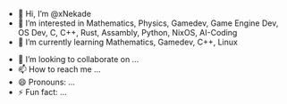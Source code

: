 - 👋 Hi, I’m @xNekade
- 👀 I’m interested in Mathematics, Physics, Gamedev, Game Engine Dev, OS Dev, C, C++, Rust, Assambly, Python, NixOS, AI-Coding
- 🌱 I’m currently learning Mathematics, Gamedev, C++, Linux

<p></p>

- 💞️ I’m looking to collaborate on ...
- 📫 How to reach me ...
- 😄 Pronouns: ...
- ⚡ Fun fact: ...

<!---
xNekade/xNekade is a ✨ special ✨ repository because its `README.md` (this file) appears on your GitHub profile.
You can click the Preview link to take a look at your changes.
--->

